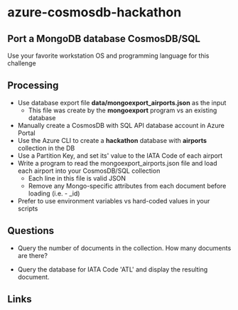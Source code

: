 # azure-cosmosdb-hackathon

## Port a MongoDB database CosmosDB/SQL

Use your favorite workstation OS and programming language for this challenge

## Processing

- Use database export file **data/mongoexport_airports.json** as the input
  - This file was create by the **mongoexport** program vs an existing database
- Manually create a CosmosDB with SQL API database account in Azure Portal
- Use the Azure CLI to create a **hackathon** database with **airports** collection in the DB
- Use a Partition Key, and set its' value to the IATA Code of each airport
- Write a program to read the mongoexport_airports.json file and load each airport into your CosmosDB/SQL collection
  - Each line in this file is valid JSON
  - Remove any Mongo-specific attributes from each document before loading (i.e. - _id)
- Prefer to use environment variables vs hard-coded values in your scripts

## Questions

- Query the number of documents in the collection.
  How many documents are there?

- Query the database for IATA Code 'ATL' and display the resulting document.

## Links


